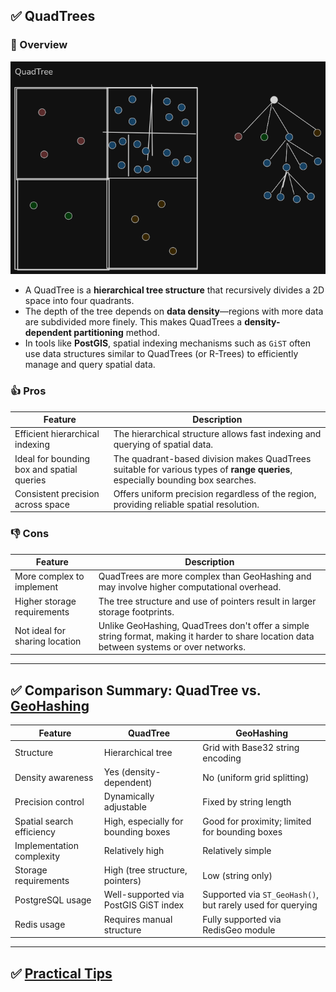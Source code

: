 ## ✅ **QuadTrees**

### 📘 Overview
![QuadTree](https://raw.githubusercontent.com/kyungtaek-jonas-lim/jonastudy/main/concept/spatial_indexing_techniques/quadtree.png)
- A QuadTree is a **hierarchical tree structure** that recursively divides a 2D space into four quadrants.
- The depth of the tree depends on **data density**—regions with more data are subdivided more finely. This makes QuadTrees a **density-dependent partitioning** method.
- In tools like **PostGIS**, spatial indexing mechanisms such as `GiST` often use data structures similar to QuadTrees (or R-Trees) to efficiently manage and query spatial data.

### 👍 Pros
| Feature | Description |
|--------|-------------|
| Efficient hierarchical indexing | The hierarchical structure allows fast indexing and querying of spatial data. |
| Ideal for bounding box and spatial queries | The quadrant-based division makes QuadTrees suitable for various types of **range queries**, especially bounding box searches. |
| Consistent precision across space | Offers uniform precision regardless of the region, providing reliable spatial resolution. |

### 👎 Cons
| Feature | Description |
|--------|-------------|
| More complex to implement | QuadTrees are more complex than GeoHashing and may involve higher computational overhead. |
| Higher storage requirements | The tree structure and use of pointers result in larger storage footprints. |
| Not ideal for sharing location | Unlike GeoHashing, QuadTrees don't offer a simple string format, making it harder to share location data between systems or over networks.

---

## ✅ Comparison Summary: QuadTree vs. [GeoHashing](https://github.com/kyungtaek-jonas-lim/jonastudy/blob/main/concept/spatial_indexing_techniques/geohashing_ko.md)

| Feature | **QuadTree** | **GeoHashing** |
|--------|--------------|----------------|
| Structure | Hierarchical tree | Grid with Base32 string encoding |
| Density awareness | Yes (density-dependent) | No (uniform grid splitting) |
| Precision control | Dynamically adjustable | Fixed by string length |
| Spatial search efficiency | High, especially for bounding boxes | Good for proximity; limited for bounding boxes |
| Implementation complexity | Relatively high | Relatively simple |
| Storage requirements | High (tree structure, pointers) | Low (string only) |
| PostgreSQL usage | Well-supported via PostGIS GiST index | Supported via `ST_GeoHash()`, but rarely used for querying |
| Redis usage | Requires manual structure | Fully supported via RedisGeo module |

---

## ✅ [Practical Tips](https://github.com/kyungtaek-jonas-lim/jonastudy/blob/main/concept/spatial_indexing_techniques/quadtree_geohashing_tips_en.md)